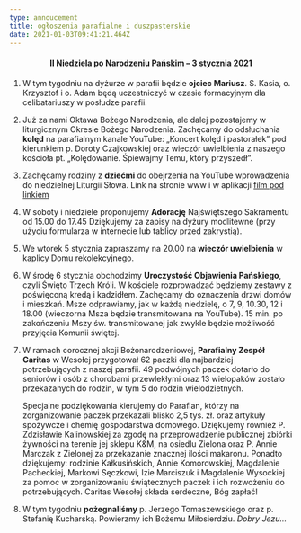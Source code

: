 ```yaml
---
type: annoucement
title: ogłoszenia parafialne i duszpasterskie
date: 2021-01-03T09:41:21.464Z
---
```

<!--StartFragment-->

<h4 style="text-align:center;">II Niedziela po Narodzeniu Pańskim – 3 stycznia 2021</h4> 

1. W tym tygodniu na dyżurze w parafii będzie **ojciec Mariusz**. S. Kasia, o. Krzysztof i o. Adam będą uczestniczyć w czasie formacyjnym dla celibatariuszy w posłudze parafii.
2. Już za nami Oktawa Bożego Narodzenia, ale dalej pozostajemy w liturgicznym Okresie Bożego Narodzenia. Zachęcamy do odsłuchania **kolęd** na parafialnym kanale YouTube: „Koncert kolęd i pastorałek” pod kierunkiem p. Doroty Czajkowskiej oraz wieczór uwielbienia z naszego kościoła pt. „Kolędowanie. Śpiewajmy Temu, który przyszedł”.
3. Zachęcamy rodziny z **dziećmi** do obejrzenia na YouTube wprowadzenia do niedzielnej Liturgii Słowa. Link na stronie www i w aplikacji [film pod linkiem](https://youtu.be/GEw3reWRPWw)
4. W soboty i niedziele proponujemy **Adorację** Najświętszego Sakramentu od 15.00 do 17.45 Dziękujemy za zapisy na dyżury modlitewne (przy użyciu formularza w internecie lub tablicy przed zakrystią).
5. We wtorek 5 stycznia zapraszamy na 20.00 na **wieczór uwielbienia** w kaplicy Domu rekolekcyjnego.
6. W środę 6 stycznia obchodzimy **Uroczystość Objawienia Pańskiego**, czyli Święto Trzech Króli. W kościele rozprowadzać będziemy zestawy z poświęconą kredą i kadzidłem. Zachęcamy do oznaczenia drzwi domów i mieszkań. Msze odprawiamy, jak w każdą niedzielę, o 7, 9, 10.30, 12 i 18.00 (wieczorna Msza będzie transmitowana na YouTube). 15 min. po zakończeniu Mszy św. transmitowanej jak zwykle będzie możliwość przyjęcia Komunii świętej.
7. W ramach corocznej akcji Bożonarodzeniowej, **Parafialny Zespół Caritas** w Wesołej przygotował 62 paczki dla najbardziej potrzebujących z naszej parafii. 49 podwójnych paczek dotarło do seniorów i osób z chorobami przewlekłymi oraz 13 wielopaków zostało przekazanych do rodzin, w tym 5 do rodzin wielodzietnych.

   Specjalne podziękowania kierujemy do Parafian, którzy na zorganizowanie paczek przekazali blisko 2,5 tys. zł. oraz artykuły spożywcze i chemię gospodarstwa domowego. Dziękujemy również P. Zdzisławie Kalinowskiej za zgodę na przeprowadzenie publicznej zbiórki żywności na terenie jej sklepu K&M, na osiedlu Zielona oraz P. Annie Marczak z Zielonej za przekazanie znacznej ilości makaronu. Ponadto dziękujemy: rodzinie Kałkusińskich, Annie Komorowskiej, Magdalenie Pacheckiej, Markowi Sęczkowi, Izie Marciszuk i Magdalenie Wysockiej za pomoc w zorganizowaniu świątecznych paczek i ich rozwożeniu do potrzebujących. Caritas Wesołej składa serdeczne, Bóg zapłać!
8. W tym tygodniu **pożegnaliśmy** p. Jerzego Tomaszewskiego oraz p. Stefanię Kucharską. Powierzmy ich Bożemu Miłosierdziu. *Dobry Jezu…*

<!--EndFragment-->